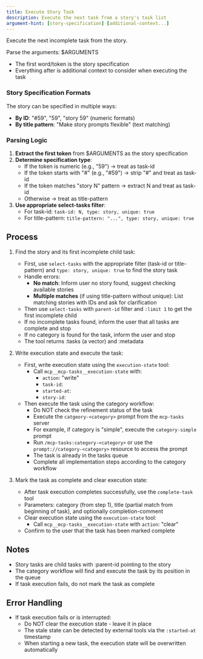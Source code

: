 ```yaml
---
title: Execute Story Task
description: Execute the next task from a story's task list
argument-hint: [story-specification] [additional-context...]
---
```


Execute the next incomplete task from the story.

Parse the arguments: $ARGUMENTS
- The first word/token is the story specification
- Everything after is additional context to consider when executing the task

### Story Specification Formats

The story can be specified in multiple ways:
- **By ID**: "#59", "59", "story 59" (numeric formats)
- **By title pattern**: "Make story prompts flexible" (text matching)

### Parsing Logic

1. **Extract the first token** from $ARGUMENTS as the story specification
2. **Determine specification type**:
   - If the token is numeric (e.g., "59") → treat as task-id
   - If the token starts with "#" (e.g., "#59") → strip "#" and treat as task-id
   - If the token matches "story N" pattern → extract N and treat as task-id
   - Otherwise → treat as title-pattern
3. **Use appropriate select-tasks filter**:
   - For task-id: `task-id: N, type: story, unique: true`
   - For title-pattern: `title-pattern: "...", type: story, unique: true`

## Process

1. Find the story and its first incomplete child task:
   - First, use `select-tasks` with the appropriate filter (task-id or title-pattern) and `type: story, unique: true` to find the story task
   - Handle errors:
     - **No match**: Inform user no story found, suggest checking available stories
     - **Multiple matches** (if using title-pattern without unique): List matching stories with IDs and ask for clarification
   - Then use `select-tasks` with `parent-id` filter and `:limit 1` to get the first incomplete child
   - If no incomplete tasks found, inform the user that all tasks are
     complete and stop
   - If no category is found for the task, inform the user and stop
   - The tool returns :tasks (a vector) and :metadata

2. Write execution state and execute the task:
   - First, write execution state using the `execution-state` tool:
     - Call `mcp__mcp-tasks__execution-state` with:
       - `action`: "write"
       - `task-id`: <task-id-from-step-1>
       - `started-at`: <current-ISO-8601-timestamp>
       - `story-id`: <story-id-from-step-1>
   - Then execute the task using the category workflow:
     - Do NOT check the refinement status of the task
     - Execute the `catgeory-<category>` prompt from the `mcp-tasks` server
     - For example, if category is "simple", execute the `category-simple` prompt
     - Run `/mcp-tasks:category-<category>` or use the
       `prompt://category-<category>` resource to access the prompt
     - The task is already in the tasks queue
     - Complete all implementation steps according to the category workflow

3. Mark the task as complete and clear execution state:
   - After task execution completes successfully, use the `complete-task`
     tool
   - Parameters: category (from step 1), title (partial match from
     beginning of task), and optionally completion-comment
   - Clear execution state using the `execution-state` tool:
     - Call `mcp__mcp-tasks__execution-state` with `action`: "clear"
   - Confirm to the user that the task has been marked complete

## Notes

- Story tasks are child tasks with :parent-id pointing to the story
- The category workflow will find and execute the task by its position
  in the queue
- If task execution fails, do not mark the task as complete

## Error Handling

- If task execution fails or is interrupted:
  - Do NOT clear the execution state - leave it in place
  - The stale state can be detected by external tools via the `:started-at` timestamp
  - When starting a new task, the execution state will be overwritten automatically
